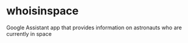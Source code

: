 # whoisinspace
Google Assistant app that provides information on astronauts who are currently in space
